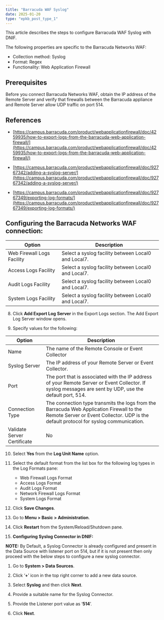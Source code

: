 ```yaml
---
title: "Barracuda WAF Syslog"
date: 2025-01-20
type: "epkb_post_type_1"
---
```


This article describes the steps to configure Barracuda WAF Syslog with DNIF.

The following properties are specific to the Barracuda Networks WAF:

- Collection method: Syslog
- Format: Regex
- Functionality: Web Application Firewall

## **Prerequisites**

Before you connect Barracuda Networks WAF, obtain the IP address of the Remote Server and verify that firewalls between the Barracuda appliance and Remote Server allow UDP traffic on port 514.

## **References**

- [https://campus.barracuda.com/product/webapplicationfirewall/doc/4259935/how-to-export-logs-from-the-barracuda-web-application-firewall/](https://campus.barracuda.com/product/webapplicationfirewall/doc/4259935/how-to-export-logs-from-the-barracuda-web-application-firewall/)

- [https://campus.barracuda.com/product/webapplicationfirewall/doc/92767342/adding-a-syslog-server/](https://campus.barracuda.com/product/webapplicationfirewall/doc/92767342/adding-a-syslog-server/)

- [https://campus.barracuda.com/product/webapplicationfirewall/doc/92767349/exporting-log-formats/](https://campus.barracuda.com/product/webapplicationfirewall/doc/92767349/exporting-log-formats/)

## **Configuring the Barracuda Networks WAF connection:**

| Option | Description |
| --- | --- |
| Web Firewall Logs Facility | Select a syslog facility between Local0 and Local7. |
| Access Logs Facility | Select a syslog facility between Local0 and Local7. |
| Audit Logs Facility | Select a syslog facility between Local0 and Local7. |
| System Logs Facility | Select a syslog facility between Local0 and Local7. |

8. Click **Add Export Log** **Server** in the Export Logs section. The Add Export Log Server window opens.

10. Specify values for the following:

| **Option** | **Description** |
| --- | --- |
| Name | The name of the Remote Console or Event Collector |
| Syslog Server | The IP address of your Remote Server or Event Collector. |
| Port | The port that is associated with the IP address of your Remote Server or Event Collector.   If syslog messages are sent by UDP, use the default port, 514. |
| Connection Type | The connection type transmits the logs from the Barracuda Web Application Firewall to the Remote Server or Event Collector. UDP is the default protocol for syslog communication. |
| Validate Server Certificate | No |

10. Select **Yes** from the **Log Unit Name** option.

12. Select the default format from the list box for the following log types in the Log Formats pane:
    - Web Firewall Logs Format
    - Access Logs Format    
    - Audit Logs Format    
    - Network Firewall Logs Format    
    - System Logs Format

14. Click **Save Changes**.

16. Go to **Menu > Basic > Administration**.

18. Click **Restart** from the System/Reload/Shutdown pane.

20. **Configuring Syslog Connector in DNIF:**

**NOTE:** By Default, a Syslog Connector is already configured and present in the Data Source with listener port on 514, but if it is not present then only proceed with the below steps to configure a new syslog connector. 

1. Go to **System > Data Sources**.

3. Click ‘**+**’ icon in the top right corner to add a new data source.

5. Select **Syslog** and then click **Next**.

7. Provide a suitable name for the Syslog Connector.

9. Provide the Listener port value as ‘**514**’.

11. Click **Next**.

